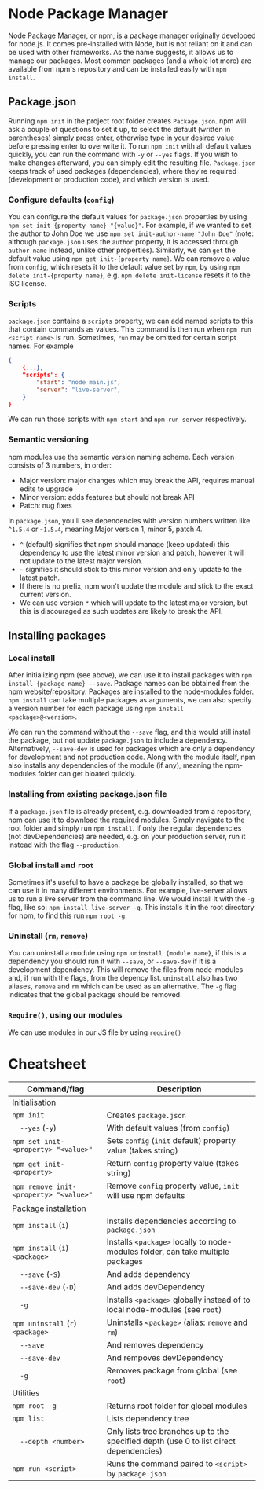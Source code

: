 # Node Package Manager

Node Package Manager, or npm, is a package manager originally developed for node.js. It comes pre-installed with Node, but is not reliant on it and can be used with other frameworks. As the name suggests, it allows us to manage our packages. Most common packages (and a whole lot more) are available from npm's repository and can be installed easily with `npm install`. 

## Package.json

Running `npm init` in the project root folder creates `Package.json`. npm will ask a couple of questions to set it up, to select the default (written in parentheses) simply press enter, otherwise type in your desired value before pressing enter to overwrite it. To run `npm init` with all default values quickly, you can run the command with `-y` or `--yes` flags. If you wish to make changes afterward, you can simply edit the resulting file. `Package.json` keeps track of used packages (dependencies), where they're required (development or production code), and which version is used. 

### Configure defaults (`config`)

You can configure the default values for `package.json` properties by using `npm set init-{property name} "{value}"`. For example, if we wanted to set the author to John Doe we use `npm set init-author-name "John Doe"` (note: although `package.json` uses the `author` property, it is accessed through `author-name` instead, unlike other properties). Similarly, we can `get` the default value using `npm get init-{property name}`. We can remove a value from `config`, which resets it to the default value set by `npm`, by using `npm delete init-{property name}`, e.g. `npm delete init-license` resets it to the ISC license.  

### Scripts

`package.json` contains a `scripts` property, we can add named scripts to this that contain commands as values. This command is then run when `npm run <script name>` is run. Sometimes, `run` may be omitted for certain script names. For example
```json
{
    {...},
    "scripts": {
        "start": "node main.js",
        "server": "live-server",
    }
}
```
We can run those scripts with `npm start` and `npm run server` respectively.

### Semantic versioning

npm modules use the semantic version naming scheme. Each version consists of 3 numbers, in order:
- Major version: major changes which may break the API, requires manual edits to upgrade
- Minor version: adds features but should not break API
- Patch: nug fixes  

In `package.json`, you'll see dependencies with version numbers written like `^1.5.4` or `~1.5.4`, meaning Major version 1, minor 5, patch 4. 

- `^` (default) signifies that npm should manage (keep updated) this dependency to use the latest minor version and patch, however it will not update to the latest major version. 
- `~` signifies it should stick to this minor version and only update to the latest patch. 
- If there is no prefix, npm won't update the module and stick to the exact current version. 
- We can use version `*` which will update to the latest major version, but this is discouraged as such updates are likely to break the API.

## Installing packages

### Local install

After initializing npm (see above), we can use it to install packages with `npm install {package name} --save`. Package names can be obtained from the npm website/repository. Packages are installed to the node-modules folder. `npm install` can take multiple packages as arguments, we can also specify a version number for each package using `npm install <package>@<version>`.

We can run the command without the `--save` flag, and this would still install the package, but not update `package.json` to include a dependency. Alternatively, `--save-dev` is used for packages which are only a dependency for development and not production code. Along with the module itself, npm also installs any dependencies of the module (if any), meaning the npm-modules folder can get bloated quickly.

### Installing from existing package.json file

If a `package.json` file is already present, e.g. downloaded from a repository, npm can use it to download the required modules. Simply navigate to the root folder and simply run `npm install`. If only the regular dependencies (not devDependencies) are needed, e.g. on your production server, run it instead with the flag `--production`.

### Global install and `root`

Sometimes it's useful to have a package be globally installed, so that we can use it in many different environments. For example, live-server allows us to run a live server from the command line. We would install it with the `-g` flag, like so: `npm install live-server -g`. This installs it in the root directory for npm, to find this run `npm root -g`.

### Uninstall (`rm`, `remove`)

You can uninstall a module using `npm uninstall {module name}`, if this is a dependency you should run it with `--save`, or `--save-dev` if it is a development dependency. This will remove the files from node-modules and, if run with the flags, from the depency list. `uninstall` also has two aliases, `remove` and `rm` which can be used as an alternative. The `-g` flag indicates that the global package should be removed.

### `Require()`, using our modules

We can use modules in our JS file by using `require()`

# Cheatsheet

| Command/flag | Description |
| --- | ---|
| Initialisation | |
| `npm init` | Creates `package.json` |
| &emsp;`--yes` (`-y`) | With default values (from `config`)|
| `npm set init-<property> "<value>"` | Sets `config` (`init` default) property value (takes string) |
| `npm get init-<property>` | Return `config` property value (takes string) |
| `npm remove init-<property> "<value>"` | Remove `config` property value, `init` will use npm defaults |
| Package installation | |
| `npm install` (`i`)| Installs dependencies according to `package.json` |
| `npm install` (`i`) `<package>` | Installs `<package>` locally to node-modules folder, can take multiple packages |
| &emsp;`--save` (`-S`) | And adds dependency |
| &emsp;`--save-dev` (`-D`) | And adds devDependency |
| &emsp;`-g` | Installs `<package>` globally instead of to local node-modules (see `root`) |
| `npm uninstall` (`r`) `<package>` | Uninstalls `<package>` (alias: `remove` and `rm`) |
| &emsp;`--save` | And removes dependency |
| &emsp;`--save-dev` | And rempoves devDependency |
| &emsp;`-g` | Removes package from global (see `root`) |
| Utilities | |
| `npm root -g` | Returns root folder for global modules |
| `npm list` | Lists dependency tree |
| &emsp;`--depth <number>` | Only lists tree branches up to the specified depth (use 0 to list direct dependencies) |
| `npm run <script>` | Runs the command paired to `<script>` by `package.json` |